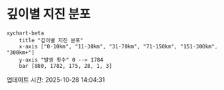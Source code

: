 # 깊이별 지진 분포

```mermaid
xychart-beta
    title "깊이별 지진 분포"
    x-axis ["0-10km", "11-30km", "31-70km", "71-150km", "151-300km", "300km+"]
    y-axis "발생 횟수" 0 --> 1784
    bar [880, 1782, 175, 28, 1, 3]
```

업데이트 시간: 2025-10-28 14:04:31
